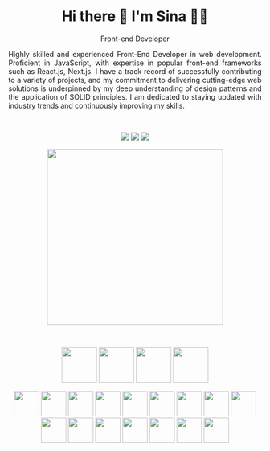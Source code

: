 <h1 align='center'>
  Hi there 👋 I'm Sina 👨‍💻
</h1>

<p align='center'>
 Front-end Developer
</p>

<p align='justify'>
Highly skilled and experienced Front-End Developer in web development. Proficient in 
JavaScript, with expertise in popular front-end frameworks such as React.js, Next.js. I have 
a track record of successfully contributing to a variety of projects, and my commitment to 
delivering cutting-edge web solutions is underpinned by my deep understanding of design 
patterns and the application of SOLID principles. I am dedicated to staying updated with 
industry trends and continuously improving my skills.
</p>

</br>

<p align='center'>  
  <a href="https://linkedin.com/in/sina-alizadeh-4436b68a" >
    <img src="https://img.shields.io/badge/linkedin-%230077B5.svg?&style=for-the-badge&logo=linkedin&logoColor=white" />
  </a>
  <a href="https://www.npmjs.com/~sina_mas">
    <img src="https://img.shields.io/badge/NPM-%23CB3837.svg?style=for-the-badge&logo=npm&logoColor=white" />        
  </a>
  <a href="https://medium.com/@sina.alizadeh120">
    <img src="https://img.shields.io/badge/Medium-12100E?style=for-the-badge&logo=medium&logoColor=white" />        
  </a> 
</p>

<p align='center'>
  <a href="#"><img src="https://github-readme-stats.vercel.app/api?username=SinaMAlizadeh&show_icons=true&count_private=true&theme=dark" width="350"></a>
</p>
</br>

<p align='center'>
  <img src="https://cdn.jsdelivr.net/gh/devicons/devicon/icons/javascript/javascript-original.svg" width="70px"/>
  <img src="https://cdn.jsdelivr.net/gh/devicons/devicon/icons/react/react-original.svg" width="70px" />
  <img src="https://cdn.jsdelivr.net/gh/devicons/devicon/icons/nextjs/nextjs-original-wordmark.svg" width="70px" />
  <img src="https://cdn.jsdelivr.net/gh/devicons/devicon/icons/typescript/typescript-original.svg" width="70px"/>
</p>

<p align='center'>
  <img src="https://cdn.jsdelivr.net/gh/devicons/devicon/icons/nodejs/nodejs-original-wordmark.svg" width="50px"/>
<img src="https://cdn.jsdelivr.net/gh/devicons/devicon/icons/redux/redux-original.svg"  width="50px"/>
  <img src="https://cdn.jsdelivr.net/gh/devicons/devicon/icons/css3/css3-original.svg"  width="50px" />
  <img src="https://cdn.jsdelivr.net/gh/devicons/devicon/icons/tailwindcss/tailwindcss-plain.svg"   width="50px"/>
  <img src="https://cdn.jsdelivr.net/gh/devicons/devicon/icons/nixos/nixos-original.svg"  width="50px" />

  <img src="https://cdn.jsdelivr.net/gh/devicons/devicon/icons/bootstrap/bootstrap-original.svg"  width="50px"/>
  <img src="https://cdn.jsdelivr.net/gh/devicons/devicon/icons/storybook/storybook-original.svg"  width="50px"/>
  <img src="https://cdn.jsdelivr.net/gh/devicons/devicon/icons/git/git-original.svg" width="50px" />

  <img src="https://cdn.jsdelivr.net/gh/devicons/devicon/icons/sass/sass-original.svg" width="50px" />
  <img src="https://cdn.jsdelivr.net/gh/devicons/devicon/icons/webpack/webpack-original.svg" width="50px" />
  <img src="https://cdn.jsdelivr.net/gh/devicons/devicon/icons/html5/html5-original.svg" width="50px" />
  <img src="https://cdn.jsdelivr.net/gh/devicons/devicon/icons/angularjs/angularjs-original.svg" width="50px" />
  <img src="https://cdn.jsdelivr.net/gh/devicons/devicon/icons/materialui/materialui-original.svg"  width="50px" />
  <img src="https://cdn.jsdelivr.net/gh/devicons/devicon/icons/gitlab/gitlab-original.svg"  width="50px" />
  <img src="https://cdn.jsdelivr.net/gh/devicons/devicon/icons/jest/jest-plain.svg"  width="50px"  />
  <img src="https://cdn.jsdelivr.net/gh/devicons/devicon/icons/jquery/jquery-original.svg"  width="50px" />













</p>





<!---
SinaMAlizadeh/SinaMAlizadeh is a ✨ special ✨ repository because its `README.md` (this file) appears on your GitHub profile.
You can click the Preview link to take a look at your changes.
--->
